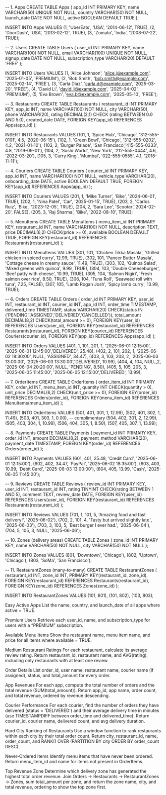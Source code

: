 -- 1. Apps
CREATE TABLE Apps (
  app_id        INT PRIMARY KEY,
  name          VARCHAR(50) UNIQUE NOT NULL,
  country       VARCHAR(50) NOT NULL,
  launch_date   DATE NOT NULL,
  active        BOOLEAN DEFAULT TRUE
);

INSERT INTO Apps VALUES
  (1, 'UberEats',   'USA',   '2014-06-12', TRUE),
  (2, 'DoorDash',   'USA',   '2013-02-12', TRUE),
  (3, 'Zomato',     'India', '2008-07-22', TRUE);

-- 2. Users
CREATE TABLE Users (
  user_id            INT PRIMARY KEY,
  name               VARCHAR(100) NOT NULL,
  email              VARCHAR(100) UNIQUE NOT NULL,
  signup_date        DATE NOT NULL,
  subscription_type  VARCHAR(20) DEFAULT 'FREE'
);

INSERT INTO Users VALUES
  (1, 'Alice Johnson', 'alice.j@example.com', '2025-01-05', 'PREMIUM'),
  (2, 'Bob Smith',     'bob.smith@example.com', '2025-02-14', 'FREE'),
  (3, 'Carla Diaz',    'carla.d@example.com', '2025-03-20', 'FREE'),
  (4, 'David Li',      'david.li@example.com', '2025-04-02', 'PREMIUM'),
  (5, 'Eva Brown',     'eva.b@example.com', '2025-05-10', 'FREE');

-- 3. Restaurants
CREATE TABLE Restaurants (
  restaurant_id   INT PRIMARY KEY,
  app_id          INT,
  name            VARCHAR(100) NOT NULL,
  city            VARCHAR(50),
  phone           VARCHAR(20),
  rating          DECIMAL(2,1) CHECK (rating BETWEEN 0.0 AND 5.0),
  created_date    DATE,
  FOREIGN KEY(app_id) REFERENCES Apps(app_id)
);

INSERT INTO Restaurants VALUES
  (101, 1, 'Spice Hub',        'Chicago', '312-555-0101', 4.5, '2020-06-15'),
  (102, 1, 'Green Bowl',       'Chicago', '312-555-0202', 4.2, '2021-01-10'),
  (103, 2, 'Burger Palace',    'San Francisco','415-555-0333', 4.8, '2019-09-01'),
  (104, 2, 'Sushi World',      'New York', '212-555-0444', 4.6, '2022-03-20'),
  (105, 3, 'Curry King',       'Mumbai',   '022-555-0555', 4.1, '2018-11-11');

-- 4. Couriers
CREATE TABLE Couriers (
  courier_id     INT PRIMARY KEY,
  app_id         INT,
  name           VARCHAR(100) NOT NULL,
  vehicle_type   VARCHAR(20),
  onboarding_date DATE,
  active         BOOLEAN DEFAULT TRUE,
  FOREIGN KEY(app_id) REFERENCES Apps(app_id)
);

INSERT INTO Couriers VALUES
  (201, 1, 'Mike Turner',  'Bike',  '2024-06-01', TRUE),
  (202, 1, 'Nina Patel',   'Car',   '2025-01-15', TRUE),
  (203, 2, 'Carlos Ruiz',  'Bike',  '2023-12-05', TRUE),
  (204, 2, 'Sara Lee',     'Scooter','2024-02-20', FALSE),
  (205, 3, 'Raj Sharma',   'Bike',  '2022-08-10', TRUE);

-- 5. MenuItems
CREATE TABLE MenuItems (
  menu_item_id   INT PRIMARY KEY,
  restaurant_id  INT,
  name            VARCHAR(100) NOT NULL,
  description     TEXT,
  price           DECIMAL(6,2) CHECK(price >= 0),
  available       BOOLEAN DEFAULT TRUE,
  FOREIGN KEY(restaurant_id) REFERENCES Restaurants(restaurant_id)
);

INSERT INTO MenuItems VALUES
  (301, 101, 'Chicken Tikka Masala',      'Grilled chicken in spiced curry',  12.99, TRUE),
  (302, 101, 'Paneer Butter Masala',      'Cottage cheese in creamy sauce',   11.49, TRUE),
  (303, 102, 'Quinoa Salad',              'Mixed greens with quinoa',          9.99,  TRUE),
  (304, 103, 'Double Cheeseburger',       'Beef patty with cheese',           10.99, TRUE),
  (305, 104, 'Salmon Nigiri',             'Fresh salmon over rice',            8.50,  TRUE),
  (306, 104, 'Tuna Roll',                 'Seaweed roll with tuna',            7.25,  FALSE),
  (307, 105, 'Lamb Rogan Josh',           'Spicy lamb curry',                 13.99, TRUE);

-- 6. Orders
CREATE TABLE Orders (
  order_id            INT PRIMARY KEY,
  user_id             INT,
  restaurant_id       INT,
  courier_id          INT,
  app_id              INT,
  order_time          TIMESTAMP,
  delivered_time      TIMESTAMP,
  status              VARCHAR(20) CHECK(status IN ('PENDING','ASSIGNED','DELIVERED','CANCELLED')),
  total_amount        DECIMAL(8,2) CHECK(total_amount >= 0),
  FOREIGN KEY(user_id) REFERENCES Users(user_id),
  FOREIGN KEY(restaurant_id) REFERENCES Restaurants(restaurant_id),
  FOREIGN KEY(courier_id) REFERENCES Couriers(courier_id),
  FOREIGN KEY(app_id) REFERENCES Apps(app_id)
);

INSERT INTO Orders VALUES
  (401, 1, 101, 201, 1, '2025-06-01 12:15:00', '2025-06-01 12:45:00','DELIVERED', 25.48),
  (402, 2, 101, 202, 1, '2025-06-02 18:30:00', NULL,           'ASSIGNED', 34.47),
  (403, 3, 103, 203, 2, '2025-06-03 13:00:00', '2025-06-03 13:30:00','DELIVERED', 10.99),
  (404, 4, 104, NULL,2, '2025-06-04 20:20:00', NULL,           'PENDING', 8.50),
  (405, 5, 105, 205, 3, '2025-06-05 11:45:00', '2025-06-05 12:15:00','DELIVERED', 13.99);

-- 7. OrderItems
CREATE TABLE OrderItems (
  order_item_id  INT PRIMARY KEY,
  order_id       INT,
  menu_item_id   INT,
  quantity       INT CHECK(quantity > 0),
  unit_price     DECIMAL(6,2) CHECK(unit_price >= 0),
  FOREIGN KEY(order_id) REFERENCES Orders(order_id),
  FOREIGN KEY(menu_item_id) REFERENCES MenuItems(menu_item_id)
);

INSERT INTO OrderItems VALUES
  (501, 401, 301, 1, 12.99),
  (502, 401, 302, 1, 11.49),
  (503, 401, 303, 1,  0.00),  -- complimentary
  (504, 402, 301, 2, 12.99),
  (505, 403, 304, 1, 10.99),
  (506, 404, 305, 1,  8.50),
  (507, 405, 307, 1, 13.99);

-- 8. Payments
CREATE TABLE Payments (
  payment_id    INT PRIMARY KEY,
  order_id      INT,
  amount        DECIMAL(8,2),
  payment_method VARCHAR(20),
  payment_date  TIMESTAMP,
  FOREIGN KEY(order_id) REFERENCES Orders(order_id)
);

INSERT INTO Payments VALUES
  (601, 401, 25.48, 'Credit Card', '2025-06-01 12:15:00'),
  (602, 402, 34.47, 'PayPal',      '2025-06-02 18:35:00'),
  (603, 403, 10.99, 'Debit Card',  '2025-06-03 13:00:00'),
  (604, 405, 13.99, 'Cash',        '2025-06-05 11:45:00');

-- 9. Reviews
CREATE TABLE Reviews (
  review_id      INT PRIMARY KEY,
  user_id        INT,
  restaurant_id  INT,
  rating         TINYINT CHECK(rating BETWEEN 1 AND 5),
  comment        TEXT,
  review_date    DATE,
  FOREIGN KEY(user_id) REFERENCES Users(user_id),
  FOREIGN KEY(restaurant_id) REFERENCES Restaurants(restaurant_id)
);

INSERT INTO Reviews VALUES
  (701, 1, 101, 5, 'Amazing food and fast delivery!',    '2025-06-02'),
  (702, 2, 101, 4, 'Tasty but arrived slightly late.',   '2025-06-03'),
  (703, 3, 103, 5, 'Best burger I ever had.',           '2025-06-04'),
  (704, 5, 105, 3, NULL,                                  '2025-06-06');

-- 10. Zones (delivery areas)
CREATE TABLE Zones (
  zone_id       INT PRIMARY KEY,
  name          VARCHAR(50) NOT NULL,
  city          VARCHAR(50) NOT NULL
);

INSERT INTO Zones VALUES
  (801, 'Downtown', 'Chicago'),
  (802, 'Uptown',   'Chicago'),
  (803, 'SoMa',     'San Francisco');

-- 11. RestaurantZones (many-to-many)
CREATE TABLE RestaurantZones (
  restaurant_id INT,
  zone_id       INT,
  PRIMARY KEY(restaurant_id, zone_id),
  FOREIGN KEY(restaurant_id) REFERENCES Restaurants(restaurant_id),
  FOREIGN KEY(zone_id) REFERENCES Zones(zone_id)
);

INSERT INTO RestaurantZones VALUES
  (101, 801),
  (101, 802),
  (103, 803);


Easy
Active Apps
List the name, country, and launch_date of all apps where active = TRUE.

Premium Users
Retrieve each user_id, name, and subscription_type for users with a “PREMIUM” subscription.

Available Menu Items
Show the restaurant name, menu item name, and price for all items where available = TRUE.

Medium
Restaurant Ratings
For each restaurant, calculate its average review rating. Return restaurant_id, restaurant name, and AVG(rating), including only restaurants with at least one review.

Order Details
List order_id, user name, restaurant name, courier name (if assigned), status, and total_amount for every order.

App Revenues
For each app, compute the total number of orders and the total revenue (SUM(total_amount)). Return app_id, app name, order count, and total revenue, ordered by revenue descending.

Courier Performance
For each courier, find the number of orders they have delivered (status = 'DELIVERED') and their average delivery time in minutes (use TIMESTAMPDIFF between order_time and delivered_time). Return courier_id, courier name, delivered count, and avg delivery duration.

Hard
City Ranking of Restaurants
Use a window function to rank restaurants within each city by their total order count. Return city, restaurant_id, name, order_count, and RANK() OVER (PARTITION BY city ORDER BY order_count DESC).

Never-Ordered Items
Identify menu items that have never been ordered. Return menu_item_id and name for items not present in OrderItems.

Top Revenue Zone
Determine which delivery zone has generated the highest total order revenue. Join Orders → Restaurants → RestaurantZones → Zones, sum total_amount per zone, and return the zone name, city, and total revenue, ordering to show the top zone first.
